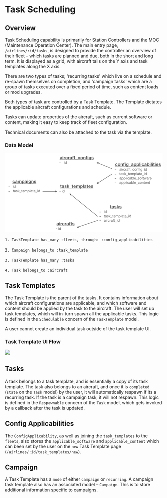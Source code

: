 # Task Scheduling
## Overview
Task Scheduling capability is primarily for Station Controllers and the MOC (Maintenance Operation Center). The main entry page, `/airlines/:id/tasks`, is designed to provide the controller an overview of their fleet – which tasks are planned and due, both in the short and long term. It is displayed as a grid, with aircraft tails on the Y axis and task templates along the X axis.

There are two types of tasks; 'recurring tasks' which live on a schedule and re-spawn themselves on completion, and 'campaign tasks' which are a group of tasks executed over a fixed period of time, such as content loads or mod upgrades.

Both types of task are controlled by a Task Template. The Template dictates the applicable aircraft configurations and schedule.

Tasks can update properties of the aircraft, such as current software or content, making it easy to keep track of fleet configuration.

Technical documents can also be attached to the task via the template.

### Data Model
![](images/task_template_data_model.png)

    1. TaskTemplate has_many :fleets, through: :config_applicabilities

    2. Campaign belongs_to :task_template

    3. TaskTemplate has_many :tasks

    4. Task belongs_to :aircraft

## Task Templates
The Task Template is the parent of the tasks. It contains information about which aircraft configurations are applicable, and which software and content should be applied by the task to the aircraft. The user will set up task templates, which will in-turn spawn all the applicable tasks. This logic is defined in the `Schedulable` concern of the `TaskTemplate` model.

A user cannot create an individual task outside of the task template UI.

### Task Template UI Flow
![](images/task_template_ui_flow.png)

## Tasks
A task belongs to a task template, and is essentially a copy of its task template. The task also belongs to an aircraft, and once it is `completed` (`state` on the `Task` model) by the user, it will automatically respawn if its a recurring task. If the task is a campaign task, it will not respawn. This logic is defined in the `Respawnable` concern of the `Task` model, which gets invoked by a callback after the task is updated.

## Config Applicabilities
The `ConfigApplicability`, as well as joining the `task_templates` to the `fleets`, also stores the `applicable_software` and `applicable_content` which can been set by the user on the `new` Task Template page (`/airlines/:id/task_templates/new`).

## Campaign
A Task Template has a `mode` of either `campaign` or `recurring`. A campaign task template also has an associated model – `Campaign`. This is to store additional information specific to campaigns.
